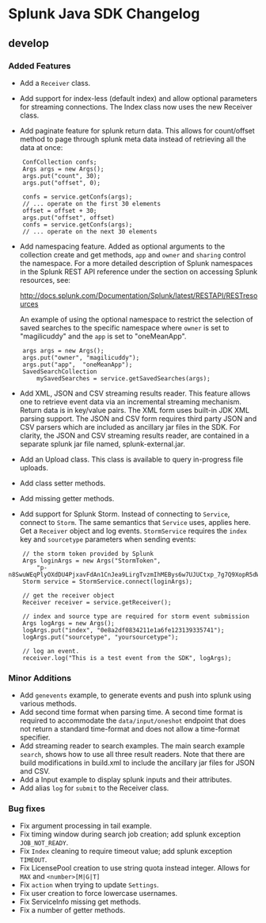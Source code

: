 # Splunk Java SDK Changelog

## develop

### Added Features

* Add a `Receiver` class.

* Add support for index-less (default index) and allow optional parameters for
  streaming connections. The Index class now uses the new Receiver class.

* Add paginate feature for splunk return data. This allows for count/offset
  method to page through splunk meta data instead of retrieving all the data
  at once:
```
    ConfCollection confs;
    Args args = new Args();
    args.put("count", 30);
    args.put("offset", 0);

    confs = service.getConfs(args);
    // ... operate on the first 30 elements
    offset = offset + 30;
    args.put("offset", offset)
    confs = service.getConfs(args);
    // ... operate on the next 30 elements
```
* Add namespacing feature. Added as optional arguments to the collection
  create and get methods, `app` and `owner` and `sharing` control the namespace.
  For a more detailed description of Splunk namespaces in the Splunk REST API
  reference under the section on accessing Splunk resources, see:

  http://docs.splunk.com/Documentation/Splunk/latest/RESTAPI/RESTresources

  An example of using the optional namespace to restrict the selection of saved
  searches to the specific namespace where `owner` is set to "magilicuddy" and
  the `app` is set to "oneMeanApp".
```
    args args = new Args();
    args.put("owner", "magilicuddy");
    args.put("app",  "oneMeanApp");
    SavedSearchCollection
        mySavedSearches = service.getSavedSearches(args);
```

* Add XML, JSON and CSV streaming results reader. This feature allows one to
  retrieve event data via an incremental streaming mechanism. Return data is in
  key/value pairs. The XML form uses built-in JDK XML parsing support. The JSON
  and CSV form requires third party JSON and CSV parsers which are included as
  ancillary jar files in the SDK. For clarity, the JSON and CSV streaming
  results reader, are contained in a separate splunk jar file named,
  splunk-external.jar.

* Add an Upload class. This class is available to query in-progress file
  uploads.

* Add class setter methods.

* Add missing getter methods.

* Add support for Splunk Storm. Instead of connecting to `Service`, connect to
  `Storm`. The same semantics that `Service` uses, applies here. Get a
  `Receiver` object and log events. `StormService` requires the `index` key and
  `sourcetype` parameters when sending events:
```
    // the storm token provided by Splunk
    Args loginArgs = new Args("StormToken",
        "p-n8SwuWEqPlyOXdDU4PjxavFdAn1CnJea9LirgTvzmIhMEBys6w7UJUCtxp_7g7Q9XopR5dW0w=");
    Storm service = StormService.connect(loginArgs);

    // get the receiver object
    Receiver receiver = service.getReceiver();

    // index and source type are required for storm event submission
    Args logArgs = new Args();
    logArgs.put("index", "0e8a2df0834211e1a6fe123139335741");
    logArgs.put("sourcetype", "yoursourcetype");

    // log an event.
    receiver.log("This is a test event from the SDK", logArgs);
```
### Minor Additions

* Add `genevents` example, to generate events and push into splunk using various
  methods.
* Add second time format when parsing time. A second time format is required to
  accommodate the `data/input/oneshot` endpoint that does not return a
  standard time-format and does not allow a time-format specifier.
* Add streaming reader to search examples. The main search example `search`,
  shows how to use all three result readers. Note that there are  build
  modifications in build.xml to include the ancillary jar files for JSON and
  CSV.
* Add a Input example to display splunk inputs and their attributes.
* Add alias `log` for `submit` to the Receiver class.

### Bug fixes

* Fix argument processing in tail example.
* Fix timing window during search job creation;
  add splunk exception `JOB_NOT_READY`.
* Fix `Index` cleaning to require timeout value; add splunk exception `TIMEOUT`.
* Fix LicensePool creation to use string quota instead integer.
  Allows for `MAX` and `<number>[M|G|T]`
* Fix `action` when trying to update `Settings`.
* Fix user creation to force lowercase usernames.
* Fix ServiceInfo missing get methods.
* Fix a number of getter methods.
